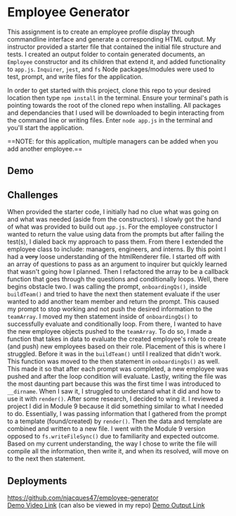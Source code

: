 # Employee Generator
This assignment is to create an employee profile display through commandline interface and generate a corresponding HTML output. My instructor provided a starter file that contained the initial file structure and tests. I created an output folder to contain generated documents, an `Employee` constructor and its children that extend it, and added functionality to `app.js`. `Inquirer`, `jest`, and `fs` Node packages/modules were used to test, prompt, and write files for the application.   

In order to get started with this project, clone this repo to your desired location then type `npm install` in the terminal. Ensure your terminal's path is pointing towards the root of the cloned repo when installing. All packages and dependancies that I used will be downloaded to begin interacting from the command line or writing files. Enter `node app.js` in the terminal and you'll start the application.  

==NOTE: for this application, multiple managers can be added when you add another employee.== 

## Demo

## Challenges
<!-- this is mostly a note to myself as to what made this project difficult -->
When provided the starter code, I initially had no clue what was going on and what was needed (aside from the constructors). I slowly got the hand of what was provided to build out `app.js`. For the employee constructor I wanted to return the value using data from the prompts but after failing the test(s), I dialed back my approach to pass them. From there I extended the employee class to include: managers, engineers, and interns. By this point I had a ~~very~~ loose understanding of the htmlRenderer file. I started off with an array of questions to pass as an argument to inquirer but quickly learned that wasn't going how I planned. Then I refactored the array to be a callback function that goes through the questions and conditionally loops. Well, there begins obstacle two. I was calling the prompt, `onboardingQs()`, inside `buildTeam()` and tried to have the next then statement evaluate if the user wanted to add another team member and return the prompt. This caused my prompt to stop working and not push the desired information to the `teamArray`. I moved my then statement inside of `onboardingQs()` to successfully evaluate and conditionally loop. From there, I wanted to have the new employee objects pushed to the `teamArray`. To do so, I made a function that takes in data to evaluate the created employee's role to create (and push) new employees based on their role. Placement of this is where I struggled. Before it was in the `buildTeam()` until I realized that didn't work. This function was moved to the then statement in `onboardingQs()` as well. This made it so that after each prompt was completed, a new employee was pushed and after the loop condition will evaluate. Lastly, writing the file was the most daunting part because this was the first time I was introduced to `__dirname`. When I saw it, I struggled to understand what it did and how to use it with `render()`. After some research, I decided to wing it. I reviewed a project I did in Module 9 because it did something similar to what I needed to do. Essentially, I was passing information that I gathered from the prompt to a template (found/created) by `render()`. Then the data and template are combined and written to a new file. I went with the Module 9 version opposed to `fs.writeFileSync()` due to familiarity and expected outcome. Based on my current understanding, the way I chose to write the file will compile all the information, then write it, and when its resolved, will move on to the next then statement. 

## Deployments
https://github.com/njacques47/employee-generator    
[Demo Video Link](https://drive.google.com/file/d/1a7MdBJ1Sko75mNLfVUjU23yt0xwyOS0C/view)   (can also be viewed in my repo)
[Demo Output Link]()   
